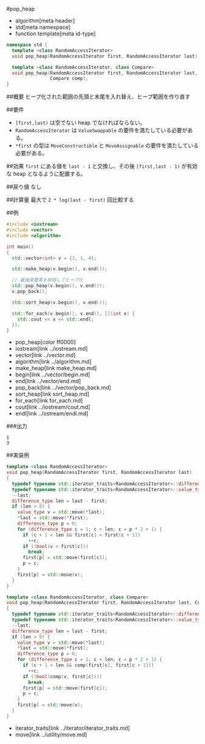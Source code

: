 #pop_heap
* algorithm[meta header]
* std[meta namespace]
* function template[meta id-type]

```cpp
namespace std {
  template <class RandomAccessIterator>
  void pop_heap(RandomAccessIterator first, RandomAccessIterator last);

  template <class RandomAccessIterator, class Compare>
  void pop_heap(RandomAccessIterator first, RandomAccessIterator last,
                Compare comp);
}
```

##概要
ヒープ化された範囲の先頭と末尾を入れ替え、ヒープ範囲を作り直す


##要件
- `[first,last)` は空でない heap でなければならない。
- `RandomAccessIterator` は `ValueSwappable` の要件を満たしている必要がある。
- `*first` の型は `MoveConstructible` と `MoveAssignable` の要件を満たしている必要がある。


##効果
`first` にある値を `last - 1` と交換し、その後 `[first,last - 1)` が有効な heap となるように配置する。


##戻り値
なし


##計算量
最大で `2 * log(last - first)` 回比較する


##例
```cpp
#include <iostream>
#include <vector>
#include <algorithm>

int main()
{
  std::vector<int> v = {3, 1, 4};

  std::make_heap(v.begin(), v.end());

  // 最後尾要素を削除してヒープ化
  std::pop_heap(v.begin(), v.end());
  v.pop_back();

  std::sort_heap(v.begin(), v.end());

  std::for_each(v.begin(), v.end(), [](int x) {
    std::cout << x << std::endl;
  });
}
```
* pop_heap[color ff0000]
* iostream[link ../iostream.md]
* vector[link ../vector.md]
* algorithm[link ../algorithm.md]
* make_heap[link make_heap.md]
* begin[link ../vector/begin.md]
* end[link ../vector/end.md]
* pop_back[link ../vector/pop_back.md]
* sort_heap[link sort_heap.md]
* for_each[link for_each.md]
* cout[link ../iostream/cout.md]
* endl[link ../ostream/endl.md]

###出力
```
1
3
```


##実装例
```cpp
template <class RandomAccessIterator>
void pop_heap(RandomAccessIterator first, RandomAccessIterator last)
{
  typedef typename std::iterator_traits<RandomAccessIterator>::difference_type difference_type;
  typedef typename std::iterator_traits<RandomAccessIterator>::value_type value_type;
  --last;
  difference_type len = last - first;
  if (len > 0) {
    value_type v = std::move(*last);
    *last = std::move(*first);
    difference_type p = 0;
    for (difference_type c = 1; c < len; c = p * 2 + 1) {
      if (c + 1 < len && first[c] < first[c + 1])
        ++c;
      if (!bool(v < first[c]))
        break;
      first[p] = std::move(first[c]);
      p = c;
    }
    first[p] = std::move(v);
  }
}

template <class RandomAccessIterator, class Compare>
void pop_heap(RandomAccessIterator first, RandomAccessIterator last, Compare comp)
{
  typedef typename std::iterator_traits<RandomAccessIterator>::difference_type difference_type;
  typedef typename std::iterator_traits<RandomAccessIterator>::value_type value_type;
  --last;
  difference_type len = last - first;
  if (len > 0) {
    value_type v = std::move(*last);
    *last = std::move(*first);
    difference_type p = 0;
    for (difference_type c = 1; c < len; c = p * 2 + 1) {
      if (c + 1 < len && comp(first[c], first[c + 1]))
        ++c;
      if (!bool(comp(v, first[c])))
        break;
      first[p] = std::move(first[c]);
      p = c;
    }
    first[p] = std::move(v);
  }
}
```
* iterator_traits[link ../iterator/iterator_traits.md]
* move[link ../utility/move.md]

